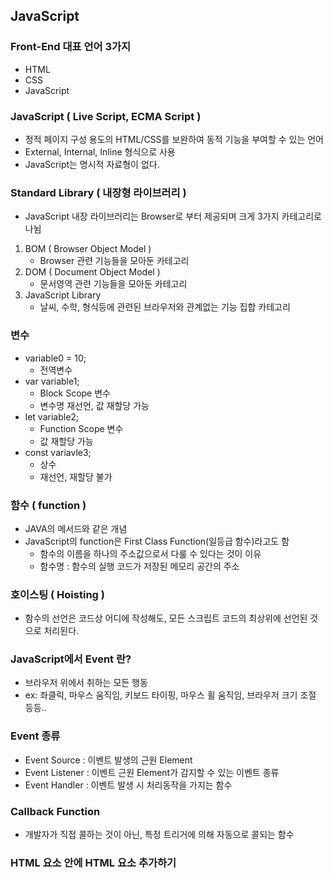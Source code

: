 ## JavaScript

### Front-End 대표 언어 3가지
- HTML
- CSS
- JavaScript

### JavaScript ( Live Script, ECMA Script )
- 정적 페이지 구성 용도의 HTML/CSS를 보완하여 동적 기능을 부여할 수 있는 언어
- External, Internal, Inline 형식으로 사용
- JavaScript는 명시적 자료형이 없다.

### Standard Library ( 내장형 라이브러리 )
- JavaScript 내장 라이브러리는 Browser로 부터 제공되며 크게 3가지 카테고리로 나뉨
1. BOM ( Browser Object Model )
    - Browser 관련 기능들을 모아둔 카테고리
2. DOM ( Document Object Model )
    - 문서영역 관련 기능들을 모아둔 카테고리
3. JavaScript Library
    - 날씨, 수학, 형식등에 관련된 브라우저와 관계없는 기능 집합 카테고리

### 변수
- variable0 = 10;
    - 전역변수
- var variable1;
    - Block Scope 변수
    - 변수명 재선언, 값 재할당 가능
- let variable2;
    - Function Scope 변수
    - 값 재할당 가능
- const variavle3;
    - 상수
    - 재선언, 재할당 불가

### 함수 ( function )
- JAVA의 메서드와 같은 개념
- JavaScript의 function은 First Class Function(일등급 함수)라고도 함
    - 함수의 이름을 하나의 주소값으로서 다룰 수 있다는 것이 이유
    - 함수명 : 함수의 실행 코드가 저장된 메모리 공간의 주소

### 호이스팅 ( Hoisting )
- 함수의 선언은 코드상 어디에 작성해도, 모든 스크립트 코드의 최상위에 선언된 것으로 처리된다.

### JavaScript에서 Event 란?
- 브라우저 위에서 취하는 모든 행동
- ex: 좌클릭, 마우스 움직임, 키보드 타이핑, 마우스 휠 움직임, 브라우저 크기 조절 등등..

### Event 종류
- Event Source : 이벤트 발생의 근원 Element
- Event Listener : 이벤트 근원 Element가 감지할 수 있는 이벤트 종류
- Event Handler : 이벤트 발생 시 처리동작을 가지는 함수

### Callback Function
- 개발자가 직접 콜하는 것이 아닌, 특정 트리거에 의해 자동으로 콜되는 함수

### HTML 요소 안에 HTML 요소 추가하기

